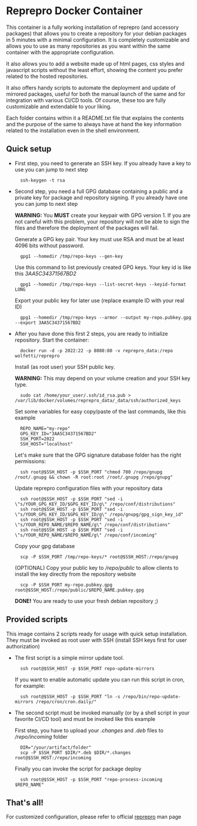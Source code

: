 # Reprepro Docker Container

This container is a fully working installation of reprepro (and accessory packages) that allows you to create a repository for your debian packages in 5 minutes with a minimal configuration.
It is completely customizable and allows you to use as many repositories as you want within the same container with the appropriate configuration.

It also allows you to add a website made up of html pages, css styles and javascript scripts without the least effort, showing the content you prefer related to the hosted repositories.

It also offers handy scripts to automate the deployment and update of mirrored packages, useful for both the manual launch of the same and for integration with various CI/CD tools. Of course, these too are fully customizable and extendable to your liking.

Each folder contains within it a README.txt file that explains the contents and the purpose of the same to always have at hand the key information related to the installation even in the shell environment.

## Quick setup
- First step, you need to generate an SSH key.
	If you already have a key to use you can jump to next step

		ssh-keygen -t rsa

- Second step, you need a full GPG database containing a public and a private key for package and repository signing.
	If you already have one you can jump to next step

	**WARNING:** You **MUST** create your keypair with GPG version 1. If you are not careful with this problem, your repository will not be able to sign the files and therefore the deployment of the packages will fail.

	Generate a GPG key pair. Your key must use RSA and must be at least 4096 bits without password.

		gpg1 --homedir /tmp/repo-keys --gen-key

	Use this command to list previously created GPG keys. Your key id is like this *3AA5C34371567BD2*

		gpg1 --homedir /tmp/repo-keys --list-secret-keys --keyid-format LONG

	Export your public key for later use (replace example ID with your real ID)

		gpg1 --homedir /tmp/repo-keys --armor --output my-repo.pubkey.gpg --export 3AA5C34371567BD2

- After you have done this first 2 steps, you are ready to initialize repository.
	Start the container:

		docker run -d -p 2022:22 -p 8080:80 -v reprepro_data:/repo wolfetti/reprepro

	Install (as root user) your SSH public key.

	**WARNING:** This may depend on your volume creation and your SSH key type.

		sudo cat /home/your_user/.ssh/id_rsa.pub > /var/lib/docker/volumes/reprepro_data/_data/ssh/authorized_keys

	Set some variables for easy copy/paste of the last commands, like this example

		REPO_NAME="my-repo"
		GPG_KEY_ID="3AA5C34371567BD2"
		SSH_PORT=2022
		SSH_HOST="localhost"

	Let's make sure that the GPG signature database folder has the right permissions:

		ssh root@$SSH_HOST -p $SSH_PORT "chmod 700 /repo/gnupg /root/.gnupg && chown -R root:root /root/.gnupg /repo/gnupg"

	Update reprepro configuration files with your repository data

		ssh root@$SSH_HOST -p $SSH_PORT "sed -i \"s/YOUR_GPG_KEY_ID/$GPG_KEY_ID/g\" /repo/conf/distributions"
		ssh root@$SSH_HOST -p $SSH_PORT "sed -i \"s/YOUR_GPG_KEY_ID/$GPG_KEY_ID/g\" /repo/gnupg/gpg_sign_key_id"
		ssh root@$SSH_HOST -p $SSH_PORT "sed -i \"s/YOUR_REPO_NAME/$REPO_NAME/g\" /repo/conf/distributions"
		ssh root@$SSH_HOST -p $SSH_PORT "sed -i \"s/YOUR_REPO_NAME/$REPO_NAME/g\" /repo/conf/incoming"

	Copy your gpg database

		scp -P $SSH_PORT /tmp/repo-keys/* root@$SSH_HOST:/repo/gnupg

	(OPTIONAL) Copy your public key to */repo/public* to allow clients to install the key directly from the repository website

		scp -P $SSH_PORT my-repo.pubkey.gpg root@$SSH_HOST:/repo/public/$REPO_NAME.pubkey.gpg

	**DONE!** You are ready to use your fresh debian repository ;)

## Provided scripts
This image contains 2 scripts ready for usage with quick setup installation. They must be invoked as root user with SSH (install SSH keys first for user authorization)

- The first script is a simple mirror update tool.

		ssh root@$SSH_HOST -p $SSH_PORT repo-update-mirrors

	If you want to enable automatic update you can run this script in cron, for example:
	
		ssh root@$SSH_HOST -p $SSH_PORT "ln -s /repo/bin/repo-update-mirrors /repo/cron/cron.daily/"

- The second script must be invoked manually (or by a shell script in your favorite CI/CD tool) and must be invoked like this example

	First step, you have to upload your *.changes* and *.deb* files to */repo/incoming* folder

		DIR="/your/artifact/folder"
		scp -P $SSH_PORT $DIR/*.deb $DIR/*.changes root@$SSH_HOST:/repo/incoming

	Finally you can invoke the script for package deploy

		ssh root@$SSH_HOST -p $SSH_PORT "repo-process-incoming $REPO_NAME"

## That's all!
For customized configuration, please refer to official [reprepro](https://manpages.debian.org/buster/reprepro/reprepro.1.en.html) man page
